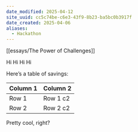 ```yaml
---
date_modified: 2025-04-12
site_uuid: cc5c74be-c6e3-43f9-8b23-ba5bc0b3917f
date_created: 2025-04-06
aliases:
  - Hackathon
---
```


[[essays/The Power of Challenges]]


Hi Hi Hi Hi

Here’s a table of savings:


| Column 1 | Column 2 |
|----------|----------|
| Row 1    | Row 1 c2 |
| Row 2    | Row 2 c2 |


Pretty cool, right?
